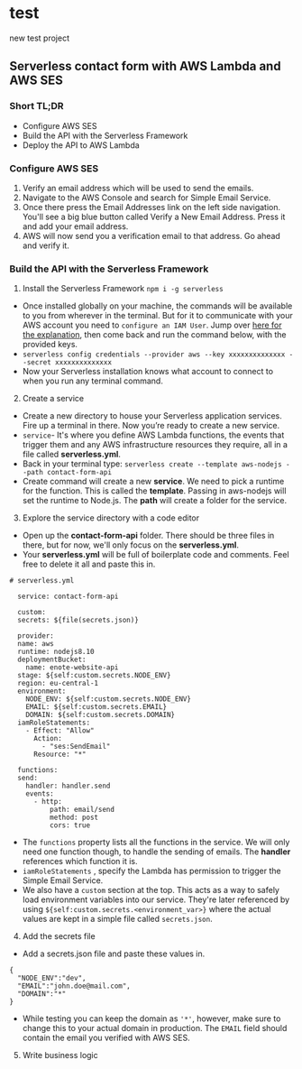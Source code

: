 # test
new test project

## Serverless contact form with AWS Lambda and AWS SES

### Short TL;DR
* Configure AWS SES
* Build the API with the Serverless Framework
* Deploy the API to AWS Lambda


### Configure AWS SES
1. Verify an email address which will be used to send the emails.
2. Navigate to the AWS Console and search for Simple Email Service.
3. Once there press the Email Addresses link on the left side navigation. You'll see a big blue button called Verify a New Email Address. Press it and add your email address.
4. AWS will now send you a verification email to that address. Go ahead and verify it.

### Build the API with the Serverless Framework
1. Install the Serverless Framework `npm i -g serverless`
  * Once installed globally on your machine, the commands will be available to you from wherever in the terminal. But for it to communicate with your AWS account you need to `configure an IAM User`. Jump over [here for the explanation](https://docs.aws.amazon.com/IAM/latest/UserGuide/id_users_create.html), then come back and run the command below, with the provided keys.
  * `serverless config credentials --provider aws --key xxxxxxxxxxxxxx --secret xxxxxxxxxxxxxx`
  * Now your Serverless installation knows what account to connect to when you run any terminal command.

2. Create a service
  * Create a new directory to house your Serverless application services. Fire up a terminal in there. Now you’re ready to create a new service.
  * `service`- It's where you define AWS Lambda functions, the events that trigger them and any AWS infrastructure resources they require, all in a file called **serverless.yml**.
  * Back in your terminal type: `serverless create --template aws-nodejs --path contact-form-api`
  * Create command will create a new **service**. We need to pick a runtime for the function. This is called the **template**. Passing in aws-nodejs will set the runtime to Node.js. The **path** will create a folder for the service.

3. Explore the service directory with a code editor
  * Open up the **contact-form-api** folder. There should be three files in there, but for now, we'll only focus on the **serverless.yml**.
  * Your **serverless.yml** will be full of boilerplate code and comments. Feel free to delete it all and paste this in.
  ```
  # serverless.yml

    service: contact-form-api

    custom:
    secrets: ${file(secrets.json)}

    provider:
    name: aws
    runtime: nodejs8.10
    deploymentBucket:
      name: enote-website-api
    stage: ${self:custom.secrets.NODE_ENV}
    region: eu-central-1
    environment:
      NODE_ENV: ${self:custom.secrets.NODE_ENV}
      EMAIL: ${self:custom.secrets.EMAIL}
      DOMAIN: ${self:custom.secrets.DOMAIN}
    iamRoleStatements:
      - Effect: "Allow"
        Action:
          - "ses:SendEmail"
        Resource: "*"

    functions:
    send:
      handler: handler.send
      events:
        - http:
            path: email/send
            method: post
            cors: true

  ```

  * The `functions` property lists all the functions in the service. We will only need one function though, to handle the sending of emails. The **handler** references which function it is.
  * `iamRoleStatements` , specify the Lambda has permission to trigger the Simple Email Service.
  * We also have a `custom` section at the top. This acts as a way to safely load environment variables into our service. They're later referenced by using `${self:custom.secrets.<environment_var>}` where the actual values are kept in a simple file called `secrets.json`.

4. Add the secrets file
  *  Add a secrets.json file and paste these values in.
  ```
  {
    "NODE_ENV":"dev",
    "EMAIL":"john.doe@mail.com",
    "DOMAIN":"*"
  }
  ```
  * While testing you can keep the domain as `'*'`, however, make sure to change this to your actual domain in production. The `EMAIL` field should contain the email you verified with AWS SES.

5. Write business logic
